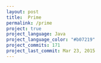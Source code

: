 ```yaml
---
layout: post
title:  Prime
permalink: /prime
project: true
project_language: Java
project_language_color: "#b07219"
project_commits: 171
project_last_commit: Mar 23, 2015
---
```

